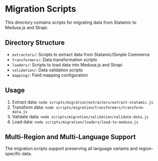 # Migration Scripts

This directory contains scripts for migrating data from Statamic to Medusa.js and Strapi.

## Directory Structure

- `extractors/`: Scripts to extract data from Statamic/Simple Commerce
- `transformers/`: Data transformation scripts
- `loaders/`: Scripts to load data into Medusa.js and Strapi
- `validation/`: Data validation scripts
- `mapping/`: Field mapping configuration

## Usage

1. Extract data: `node scripts/migration/extractors/extract-statamic.js`
2. Transform data: `node scripts/migration/transformers/transform-data.js`
3. Validate data: `node scripts/migration/validation/validate-data.js`
4. Load data: `node scripts/migration/loaders/load-to-medusa.js`

## Multi-Region and Multi-Language Support

The migration scripts support preserving all language variants and region-specific data.
